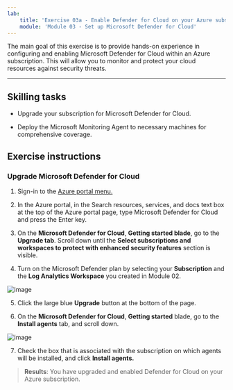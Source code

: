 ```yaml
---
lab:
    title: 'Exercise 03a - Enable Defender for Cloud on your Azure subscription'
    module: 'Module 03 - Set up Microsoft Defender for Cloud'
---
```


The main goal of this exercise is to provide hands-on experience in configuring and enabling Microsoft Defender for Cloud within an Azure subscription. This will allow you to monitor and protect your cloud resources against security threats. 

---

## Skilling tasks

- Upgrade your subscription for Microsoft Defender for Cloud.
  
- Deploy the Microsoft Monitoring Agent to necessary machines for comprehensive coverage.

## Exercise instructions

### Upgrade Microsoft Defender for Cloud

1. Sign-in to the [Azure portal menu.](https://portal.azure.com/)

2. In the Azure portal, in the Search resources, services, and docs text box at the top of the Azure portal page, type Microsoft Defender for Cloud and press the Enter key.

3. On the **Microsoft Defender for Cloud**, **Getting started blade**, go to the **Upgrade tab**. Scroll down until the **Select subscriptions and workspaces to protect with enhanced security features** section is visible.

4. Turn on the Microsoft Defender plan by selecting your **Subscription** and the **Log Analytics Workspace** you created in Module 02.
   
 ![image](https://github.com/MicrosoftLearning/Secure-Azure-services-and-workloads-with-Microsoft-Cloud-Security-Benchmark/assets/91347931/ce586a46-fcac-4949-8b1c-3a581bd89217)
 
5. Click the large blue **Upgrade** button at the bottom of the page.
   
6. On the **Microsoft Defender for Cloud**, **Getting started** blade, go to the **Install agents** tab, and scroll down.
   
![image](https://github.com/MicrosoftLearning/Secure-Azure-services-and-workloads-with-Microsoft-Cloud-Security-Benchmark/assets/91347931/1ea81720-a70b-46cc-9a7c-2cf9046bb4f5)

7. Check the box that is associated with the subscription on which agents will be installed, and click **Install agents.**

> **Results**: You have upgraded and enabled Defender for Cloud on your Azure subscription.
